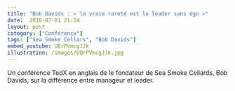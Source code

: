 ```yaml
---
title: "Bob Davids : « la vraie rareté est le leader sans égo »"
date:  2016-07-01 21:24
layout: post
category: ["Conférence"]
tags: ["Sea Smoke Cellars", "Bob Davids"]
embed_youtube: UQrPVmcgJJk
illustration: /images/UQrPVmcgJJk.jpg
---
```


Un conférence TedX en anglais de le fondateur de Sea Smoke Cellards, Bob Davids, sur la différence entre manageur et leader.
